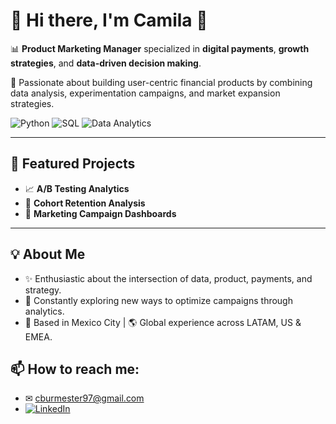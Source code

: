 # 👋 Hi there, I'm Camila 👋

📊 **Product Marketing Manager** specialized in **digital payments**, **growth strategies**, and **data-driven decision making**.

🎯 Passionate about building user-centric financial products by combining data analysis, experimentation campaigns, and market expansion strategies.

![Python](https://img.shields.io/badge/Python-3776AB?style=for-the-badge&logo=python&logoColor=white)
![SQL](https://img.shields.io/badge/SQL-336791?style=for-the-badge&logo=postgresql&logoColor=white)
![Data Analytics](https://img.shields.io/badge/Data_Analytics-FF6F00?style=for-the-badge)

---

## 🚀 Featured Projects
- 📈 **A/B Testing Analytics** 
- 🧮 **Cohort Retention Analysis** 
- 🎨 **Marketing Campaign Dashboards**

---

## 💡 About Me
- ✨ Enthusiastic about the intersection of data, product, payments, and strategy.
- 🧩 Constantly exploring new ways to optimize campaigns through analytics.
- 📍 Based in Mexico City | 🌎 Global experience across LATAM, US & EMEA.

## 📫 How to reach me:  
- ✉ cburmester97@gmail.com
- [![LinkedIn](https://img.shields.io/badge/LinkedIn-0077B5?style=for-the-badge&logo=linkedin&logoColor=white)](https://www.linkedin.com/in/camila-bustos-burmester/)
